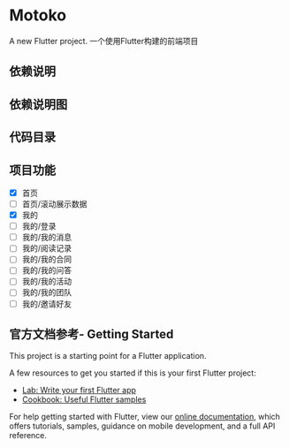 # Motoko

A new Flutter project.
一个使用Flutter构建的前端项目

## 依赖说明

## 依赖说明图

## 代码目录

## 项目功能

- [X] 首页
- [ ] 首页/滚动展示数据
- [X] 我的
- [ ] 我的/登录
- [ ] 我的/我的消息
- [ ] 我的/阅读记录
- [ ] 我的/我的合同
- [ ] 我的/我的问答
- [ ] 我的/我的活动
- [ ] 我的/我的团队
- [ ] 我的/邀请好友

## 官方文档参考- Getting Started

This project is a starting point for a Flutter application.

A few resources to get you started if this is your first Flutter project:

- [Lab: Write your first Flutter app](https://flutter.dev/docs/get-started/codelab)
- [Cookbook: Useful Flutter samples](https://flutter.dev/docs/cookbook)

For help getting started with Flutter, view our
[online documentation](https://flutter.dev/docs), which offers tutorials,
samples, guidance on mobile development, and a full API reference.
